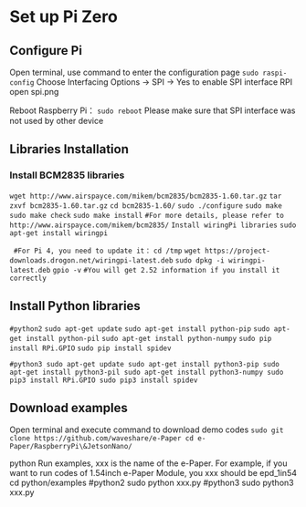# Set up Pi Zero
## Configure Pi
Open terminal, use command to enter the configuration page
` sudo raspi-config `
Choose Interfacing Options -> SPI -> Yes  to enable SPI interface
RPI open spi.png

Reboot Raspberry Pi：
` sudo reboot `
Please make sure that SPI interface was not used by other device

## Libraries Installation
### Install BCM2835 libraries
` wget http://www.airspayce.com/mikem/bcm2835/bcm2835-1.60.tar.gz `
` tar zxvf bcm2835-1.60.tar.gz `
` cd bcm2835-1.60/ `
` sudo ./configure `
` sudo make `
` sudo make check `
` sudo make install `
` #For more details, please refer to http://www.airspayce.com/mikem/bcm2835/ `
` Install wiringPi libraries `
` sudo apt-get install wiringpi `

` #For Pi 4, you need to update it：`
` cd /tmp `
` wget https://project-downloads.drogon.net/wiringpi-latest.deb `
` sudo dpkg -i wiringpi-latest.deb `
` gpio -v `
` #You will get 2.52 information if you install it correctly `

## Install Python libraries
` #python2 `
` sudo apt-get update `
` sudo apt-get install python-pip `
` sudo apt-get install python-pil `
` sudo apt-get install python-numpy `
` sudo pip install RPi.GPIO `
` sudo pip install spidev `

` #python3
sudo apt-get update
sudo apt-get install python3-pip
sudo apt-get install python3-pil
sudo apt-get install python3-numpy
sudo pip3 install RPi.GPIO
sudo pip3 install spidev `

## Download examples
Open terminal and execute command to download demo codes
` sudo git clone https://github.com/waveshare/e-Paper
cd e-Paper/RaspberryPi\&JetsonNano/ `



python
Run examples, xxx is the name of the e-Paper. For example, if you want to run codes of 1.54inch e-Paper Module, you xxx should be epd_1in54
cd python/examples
#python2
sudo python xxx.py
#python3
sudo python3 xxx.py
